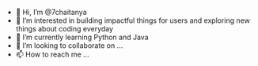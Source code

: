 - 👋 Hi, I’m @7chaitanya
- 👀 I’m interested in building impactful things for users and exploring new things about coding everyday
- 🌱 I’m currently learning Python and Java
- 💞️ I’m looking to collaborate on ...
- 📫 How to reach me ...

<!---
7chaitanya/7chaitanya is a ✨ special ✨ repository because its `README.md` (this file) appears on your GitHub profile.
You can click the Preview link to take a look at your changes.
--->
